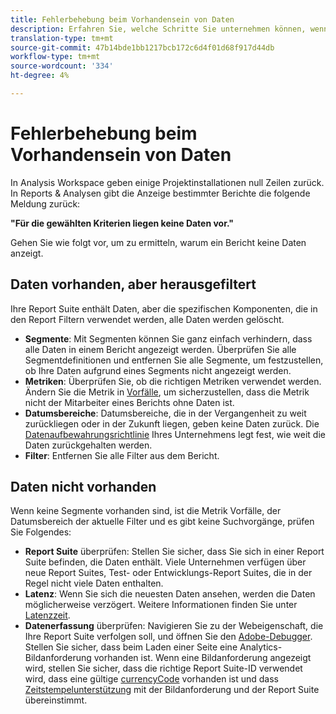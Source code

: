 ```yaml
---
title: Fehlerbehebung beim Vorhandensein von Daten
description: Erfahren Sie, welche Schritte Sie unternehmen können, wenn keine Daten in Berichten angezeigt werden.
translation-type: tm+mt
source-git-commit: 47b14bde1bb1217bcb172c6d4f01d68f917d44db
workflow-type: tm+mt
source-wordcount: '334'
ht-degree: 4%

---
```



# Fehlerbehebung beim Vorhandensein von Daten

In Analysis Workspace geben einige Projektinstallationen null Zeilen zurück. In Reports &amp; Analysen gibt die Anzeige bestimmter Berichte die folgende Meldung zurück:

**&quot;Für die gewählten Kriterien liegen keine Daten vor.&quot;**

Gehen Sie wie folgt vor, um zu ermitteln, warum ein Bericht keine Daten anzeigt.

## Daten vorhanden, aber herausgefiltert

Ihre Report Suite enthält Daten, aber die spezifischen Komponenten, die in den Report Filtern verwendet werden, alle Daten werden gelöscht.

* **Segmente**: Mit Segmenten können Sie ganz einfach verhindern, dass alle Daten in einem Bericht angezeigt werden. Überprüfen Sie alle Segmentdefinitionen und entfernen Sie alle Segmente, um festzustellen, ob Ihre Daten aufgrund eines Segments nicht angezeigt werden.
* **Metriken**: Überprüfen Sie, ob die richtigen Metriken verwendet werden. Ändern Sie die Metrik in [Vorfälle](/help/components/metrics/occurrences.md), um sicherzustellen, dass die Metrik nicht der Mitarbeiter eines Berichts ohne Daten ist.
* **Datumsbereiche**: Datumsbereiche, die in der Vergangenheit zu weit zurückliegen oder in der Zukunft liegen, geben keine Daten zurück. Die [Datenaufbewahrungsrichtlinie](data-retention.md) Ihres Unternehmens legt fest, wie weit die Daten zurückgehalten werden.
* **Filter**: Entfernen Sie alle Filter aus dem Bericht.

## Daten nicht vorhanden

Wenn keine Segmente vorhanden sind, ist die Metrik Vorfälle, der Datumsbereich der aktuelle Filter und es gibt keine Suchvorgänge, prüfen Sie Folgendes:

* **Report Suite** überprüfen: Stellen Sie sicher, dass Sie sich in einer Report Suite befinden, die Daten enthält. Viele Unternehmen verfügen über neue Report Suites, Test- oder Entwicklungs-Report Suites, die in der Regel nicht viele Daten enthalten.
* **Latenz**: Wenn Sie sich die neuesten Daten ansehen, werden die Daten möglicherweise verzögert. Weitere Informationen finden Sie unter [Latenzzeit](latency.md).
* **Datenerfassung** überprüfen: Navigieren Sie zu der Webeigenschaft, die Ihre Report Suite verfolgen soll, und öffnen Sie den  [Adobe-Debugger](https://experienceleague.adobe.com/docs/debugger/using/experience-cloud-debugger.html?lang=de-DE). Stellen Sie sicher, dass beim Laden einer Seite eine Analytics-Bildanforderung vorhanden ist. Wenn eine Bildanforderung angezeigt wird, stellen Sie sicher, dass die richtige Report Suite-ID verwendet wird, dass eine gültige [currencyCode](/help/implement/vars/config-vars/currencycode.md) vorhanden ist und dass [Zeitstempelunterstützung](/help/implement/vars/page-vars/timestamp.md) mit der Bildanforderung und der Report Suite übereinstimmt.
